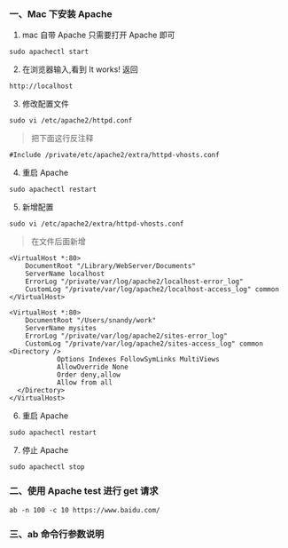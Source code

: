### 一、Mac 下安装 Apache

1. mac 自带 Apache 只需要打开 Apache 即可

```
sudo apachectl start
```

2. 在浏览器输入,看到 It works! 返回
  
```
http://localhost
```

3. 修改配置文件
  
```
sudo vi /etc/apache2/httpd.conf
```

> 把下面这行反注释

```
#Include /private/etc/apache2/extra/httpd-vhosts.conf
```

4. 重启 Apache
  
```
sudo apachectl restart
```

5. 新增配置

```
sudo vi /etc/apache2/extra/httpd-vhosts.conf
```

> 在文件后面新增

```
<VirtualHost *:80>
    DocumentRoot "/Library/WebServer/Documents"
    ServerName localhost
    ErrorLog "/private/var/log/apache2/localhost-error_log"
    CustomLog "/private/var/log/apache2/localhost-access_log" common
</VirtualHost>
 
<VirtualHost *:80>
    DocumentRoot "/Users/snandy/work"
    ServerName mysites
    ErrorLog "/private/var/log/apache2/sites-error_log"
    CustomLog "/private/var/log/apache2/sites-access_log" common
<Directory />
            Options Indexes FollowSymLinks MultiViews
            AllowOverride None
            Order deny,allow
            Allow from all
  </Directory>
</VirtualHost>
```

6. 重启 Apache
  
```
sudo apachectl restart
```

7. 停止 Apache
  
```
sudo apachectl stop
```

### 二、使用 Apache test 进行 get 请求

```
ab -n 100 -c 10 https://www.baidu.com/
```

### 三、ab 命令行参数说明





